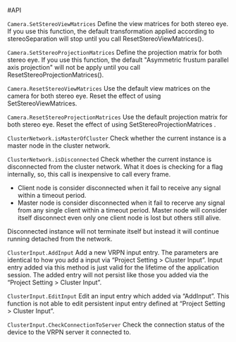 
#API

`Camera.SetStereoViewMatrices`
Define the view matrices for both stereo eye. If you use this function, the default transformation applied according to stereoSeparation will stop until you call ResetStereoViewMatrices().

`Camera.SetStereoProjectionMatrices`
Define the projection matrix for both stereo eye. If you use this function, the default "Asymmetric frustum parallel axis projection" will not be apply until you call ResetStereoProjectionMatrices().

`Camera.ResetStereoViewMatrices`
Use the default view matrices on the camera for both stereo eye. Reset the effect of using SetStereoViewMatrices. 

`Camera.ResetStereoProjectionMatrices`
Use the default projection matrix for both stereo eye. Reset the effect of using SetStereoProjectionMatrices .

`ClusterNetwork.isMasterOfCluster`
Check whether the current instance is a master node in the cluster network.

`ClusterNetwork.isDisconnected`
Check whether the current instance is disconnected from the cluster network. What it does is checking for a flag internally, so, this call is inexpensive to call every frame.

- Client node is consider disconnected when it fail to receive any signal within a timeout period.
- Master node is consider disconnected when it fail to recerve any signal from any single client within a timeout period. Master node will consider itself disconnect even only one client node is lost but others still alive.

Disconnected instance will not terminate itself but instead it will continue running detached from the network.

`ClusterInput.AddInput`
Add a new VRPN input entry. The parameters are identical to how you add a input via “Project Setting > Cluster Input”. Input entry added via this method is just valid for the lifetime of the application session. The added entry will not persist like those you added via the “Project Setting > Cluster Input”.

`ClusterInput.EditInput`
Edit an input entry which added via “AddInput”. This function is not able to edit persistent input entry defined at “Project Setting > Cluster Input”.

`ClusterInput.CheckConnectionToServer`
Check the connection status of the device to the VRPN server it connected to.

